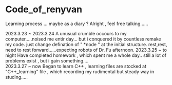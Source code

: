 # Code_of_renyvan
Learning process ... maybe as a diary ? Alright , feel free talking......

2023.3.23 ~ 2023.3.24  A unusual crumble occours to my computer.....noised me entir day... 
                       but i conquered it by countless remake my code.
                       just change defination of " *node " at the initial structure.
                       rest,rest, need to rest forward......expecting robots of Dr. Fu afternoon.
2023.3.25 ~ to night   Have completed homework , which spent me a whole day..
                       still a lot of problems exist , but i gain something....          
2023.3.27 ~ now        Began to learn C++ , learning files are stocked at "C++_learning" file , 
                       which recording my rudimental but steady way in studing.....